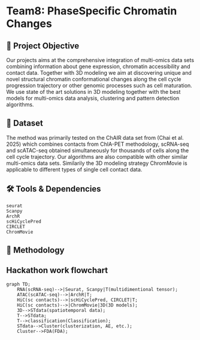 # Team8: PhaseSpecific Chromatin Changes

## 🔬 Project Objective

Our projects aims at the comprehensive integration of multi-omics data sets combining information about gene expression, chromatin accessibility and contact data. Together with 3D modeling we aim at discovering unique and novel structural chromatin conformational changes along the cell cycle progression trajectory or other genomic processes such as cell maturation. We use state of the art solutions in 3D modeling together with the best models for multi-omics data analysis, clustering and pattern detection algorithms.


## 💾 Dataset

The method was primarily tested on the ChAIR data set from (Chai et al. 2025) which combines contacts from ChIA-PET methodology, scRNA-seq and scATAC-seq obtained simultaneously for thousands of cells along the cell cycle trajectory. Our algorithms are also compatible with other similar multi-omics data sets. Similarily the 3D modeling strategy ChromMovie is applicable to different types of single cell contact data.

## 🛠️ Tools & Dependencies

```
seurat
Scanpy
ArchR
scHiCyclePred
CIRCLET
ChromMovie
```

## 🧠 Methodology



## Hackathon work flowchart

```mermaid
graph TD;
    RNA(scRNA-seq)-->|Seurat, Scanpy|T(multidimentional tensor);
    ATAC(scATAC-seq)-->|ArchR|T;
    HiC(sc contacts)-->|scHiCyclePred, CIRCLET|T;
    HiC(sc contacts)-->|ChromMovie|3D(3D models);
    3D-->STdata(spatiotemporal data);
    T-->STdata;
    T-->classification(Classification);
    STdata-->Cluster(clusterization, AE, etc.);
    Cluster-->FDA(FDA);
```
